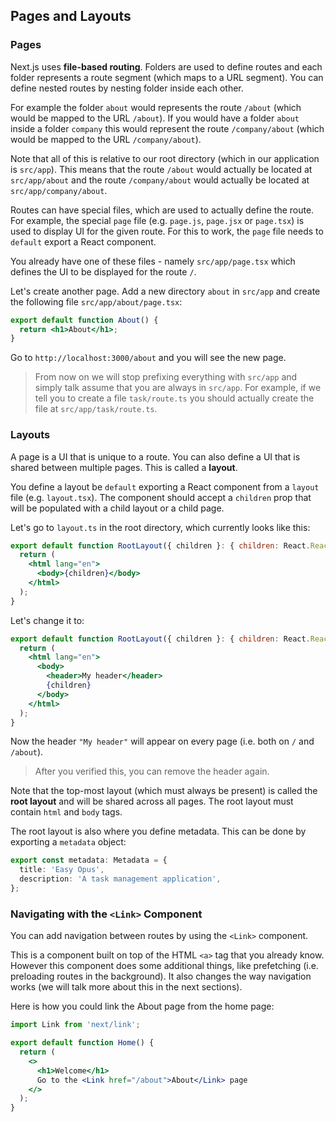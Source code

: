 ## Pages and Layouts

### Pages

Next.js uses **file-based routing**.
Folders are used to define routes and each folder represents a route segment (which maps to a URL segment).
You can define nested routes by nesting folder inside each other.

For example the folder `about` would represents the route `/about` (which would be mapped to the URL `/about`).
If you would have a folder `about` inside a folder `company` this would represent the route `/company/about` (which would be mapped to the URL `/company/about`).

Note that all of this is relative to our root directory (which in our application is `src/app`).
This means that the route `/about` would actually be located at `src/app/about` and the route `/company/about` would actually be located at `src/app/company/about`.

Routes can have special files, which are used to actually define the route.
For example, the special `page` file (e.g. `page.js`, `page.jsx` or `page.tsx`) is used to display UI for the given route.
For this to work, the `page` file needs to `default` export a React component.

You already have one of these files - namely `src/app/page.tsx` which defines the UI to be displayed for the route `/`.

Let's create another page.
Add a new directory `about` in `src/app` and create the following file `src/app/about/page.tsx`:

```jsx
export default function About() {
  return <h1>About</h1>;
}
```

Go to `http://localhost:3000/about` and you will see the new page.

> From now on we will stop prefixing everything with `src/app` and simply talk assume that you are always in `src/app`.
> For example, if we tell you to create a file `task/route.ts` you should actually create the file at `src/app/task/route.ts`.

### Layouts

A page is a UI that is unique to a route.
You can also define a UI that is shared between multiple pages.
This is called a **layout**.

You define a layout be `default` exporting a React component from a `layout` file (e.g. `layout.tsx`).
The component should accept a `children` prop that will be populated with a child layout or a child page.

Let's go to `layout.ts` in the root directory, which currently looks like this:

```jsx
export default function RootLayout({ children }: { children: React.ReactNode }) {
  return (
    <html lang="en">
      <body>{children}</body>
    </html>
  );
}
```

Let's change it to:

```jsx
export default function RootLayout({ children }: { children: React.ReactNode }) {
  return (
    <html lang="en">
      <body>
        <header>My header</header>
        {children}
      </body>
    </html>
  );
}
```

Now the header `"My header"` will appear on every page (i.e. both on `/` and `/about`).

> After you verified this, you can remove the header again.

Note that the top-most layout (which must always be present) is called the **root layout** and will be shared across all pages.
The root layout must contain `html` and `body` tags.

The root layout is also where you define metadata.
This can be done by exporting a `metadata` object:

```ts
export const metadata: Metadata = {
  title: 'Easy Opus',
  description: 'A task management application',
};
```

### Navigating with the `<Link>` Component

You can add navigation between routes by using the `<Link>` component.

This is a component built on top of the HTML `<a>` tag that you already know.
However this component does some additional things, like prefetching (i.e. preloading routes in the background).
It also changes the way navigation works (we will talk more about this in the next sections).

Here is how you could link the About page from the home page:

```jsx
import Link from 'next/link';

export default function Home() {
  return (
    <>
      <h1>Welcome</h1>
      Go to the <Link href="/about">About</Link> page
    </>
  );
}
```

